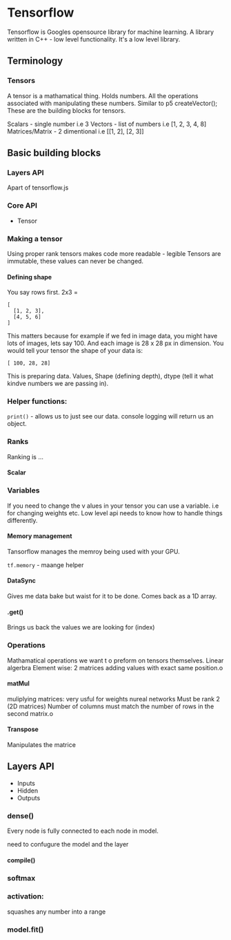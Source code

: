 # Tensorflow
Tensorflow is Googles opensource library for machine learning. A library written in C++ - low level functionality. It's a low level library.

## Terminology

### Tensors
A tensor is a mathamatical thing. Holds numbers. All the operations associated with manipulating these numbers. Similar to p5 createVector();
These are the building blocks for tensors.

Scalars - single number i.e 3
Vectors - list of numbers i.e [1, 2, 3, 4, 8]
Matrices/Matrix - 2 dimentional i.e [[1, 2], [2, 3]]

## Basic building blocks
### Layers API
Apart of tensorflow.js

### Core API
- Tensor




### Making a tensor
Using proper rank tensors makes code more readable - legible
Tensors are immutable, these values can never be changed.

#### Defining shape
You say rows first. 2x3 =
```
[
  [1, 2, 3],
  [4, 5, 6]
]
```

This matters because for example if we fed in image data, you might have lots of images, lets say 100.
And each image is 28 x 28 px in dimension.
You would tell your tensor the shape of your data is:
```
[ 100, 28, 28]
```

This is preparing data. Values, Shape (defining depth), dtype (tell it what kindve numbers we are passing in).

### Helper functions:
`print()` - allows us to just see our data. console logging will return us an object.


### Ranks
Ranking is ...

#### Scalar



### Variables
If you need to change the v alues in your tensor you can use a variable. i.e for changing weights etc.
Low level api needs to know how to handle things differently.

#### Memory management
Tansorflow manages the memroy being used with your GPU.

`tf.memory` - maange helper



#### DataSync
Gives me data bake but waist for it to be done.
Comes back as a 1D array.

#### .get()
Brings us back the values we are looking for (index)

### Operations
Mathamatical operations we want t o preform on tensors themselves.
Linear algerbra
Element wise: 2 matrices adding values with exact same position.o


#### matMul
muliplying matrices: very usful for weights nureal networks
Must be rank 2 (2D matrices)
Number of columns must match the number of rows in the second matrix.o

#### Transpose
Manipulates the matrice

## Layers API
- Inputs
- Hidden
- Outputs

### dense()
Every node is fully connected to each node in model.

need to confugure the model and the layer

#### compile()



### softmax


### activation:
squashes any number into a range

### model.fit()

